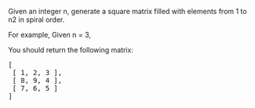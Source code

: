Given an integer n, generate a square matrix filled with elements from 1 to n2 in spiral order.

For example,
Given n = 3,

You should return the following matrix:
<pre>
[
 [ 1, 2, 3 ],
 [ 8, 9, 4 ],
 [ 7, 6, 5 ]
]
</pre>
